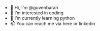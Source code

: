 - 👋 Hi, I’m @guvenbaran
- 👀 I’m interested in coding
- 🌱 I’m currently learning python
- 📫 You can reach me via here or linkedin
